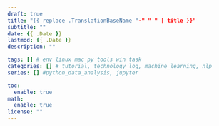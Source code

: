 ```yaml
---
draft: true
title: "{{ replace .TranslationBaseName "-" " " | title }}"
subtitle: ""
date: {{ .Date }}
lastmod: {{ .Date }}
description: ""

tags: [] # env linux mac py tools win task
categories: [] # tutorial, technology_log, machine_learning, nlp
series: [] #python_data_analysis, jupyter

toc:
  enable: true
math:
  enable: true
license: ""
---
```



